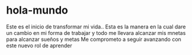 # hola-mundo
Este es el inicio de transformar mi vida..
Esta es la manera en la cual dare un cambio  en mi forma de trabajar y todo me llevara alcanzar  mis mnetas  para alcanzar sueños y metas 
Me comprometo a seguir avanzando con este nuevo rol de aprender
